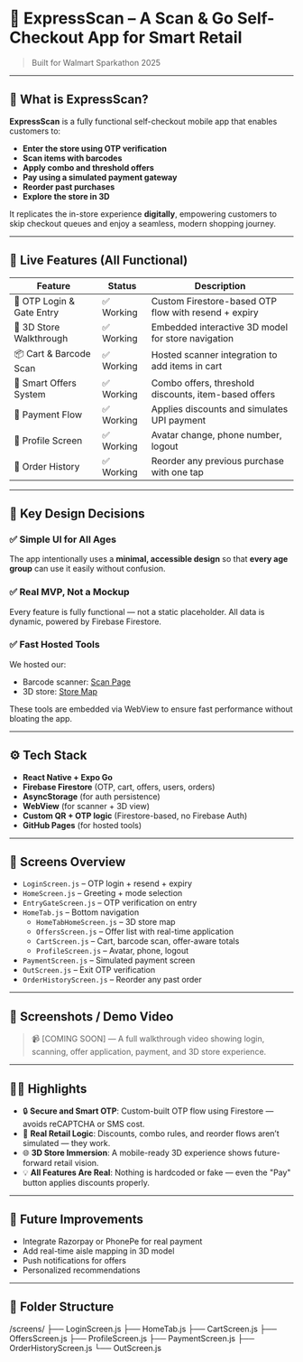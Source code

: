 # 🛒 ExpressScan – A Scan & Go Self-Checkout App for Smart Retail

> Built for Walmart Sparkathon 2025  

---

## 📱 What is ExpressScan?

**ExpressScan** is a fully functional self-checkout mobile app that enables customers to:

- **Enter the store using OTP verification**
- **Scan items with barcodes**
- **Apply combo and threshold offers**
- **Pay using a simulated payment gateway**
- **Reorder past purchases**
- **Explore the store in 3D**

It replicates the in-store experience **digitally**, empowering customers to skip checkout queues and enjoy a seamless, modern shopping journey.

---

## 🚀 Live Features (All Functional)

| Feature | Status | Description |
|--------|--------|-------------|
| 🔐 OTP Login & Gate Entry | ✅ Working | Custom Firestore-based OTP flow with resend + expiry |
| 🏪 3D Store Walkthrough | ✅ Working | Embedded interactive 3D model for store navigation |
| 📦 Cart & Barcode Scan | ✅ Working | Hosted scanner integration to add items in cart |
| 🎁 Smart Offers System | ✅ Working | Combo offers, threshold discounts, item-based offers |
| 🧾 Payment Flow | ✅ Working | Applies discounts and simulates UPI payment |
| 👤 Profile Screen | ✅ Working | Avatar change, phone number, logout |
| 📜 Order History | ✅ Working | Reorder any previous purchase with one tap |

---

## 🧠 Key Design Decisions

### ✅ Simple UI for All Ages
The app intentionally uses a **minimal, accessible design** so that **every age group** can use it easily without confusion.

### ✅ Real MVP, Not a Mockup
Every feature is fully functional — not a static placeholder. All data is dynamic, powered by Firebase Firestore.

### ✅ Fast Hosted Tools
We hosted our:
- Barcode scanner: [Scan Page](https://kritika0818.github.io/scan-page/)
- 3D store: [Store Map](https://kritika0818.github.io/expressscan-store-map/)

These tools are embedded via WebView to ensure fast performance without bloating the app.

---

## ⚙️ Tech Stack

- **React Native + Expo Go**
- **Firebase Firestore** (OTP, cart, offers, users, orders)
- **AsyncStorage** (for auth persistence)
- **WebView** (for scanner + 3D view)
- **Custom QR + OTP logic** (Firestore-based, no Firebase Auth)
- **GitHub Pages** (for hosted tools)

---

## 🧪 Screens Overview

- `LoginScreen.js` – OTP login + resend + expiry
- `HomeScreen.js` – Greeting + mode selection
- `EntryGateScreen.js` – OTP verification on entry
- `HomeTab.js` – Bottom navigation
  - `HomeTabHomeScreen.js` – 3D store map
  - `OffersScreen.js` – Offer list with real-time application
  - `CartScreen.js` – Cart, barcode scan, offer-aware totals
  - `ProfileScreen.js` – Avatar, phone, logout
- `PaymentScreen.js` – Simulated payment screen
- `OutScreen.js` – Exit OTP verification
- `OrderHistoryScreen.js` – Reorder any past order

---

## 📸 Screenshots / Demo Video

> 📹 [COMING SOON] — A full walkthrough video showing login, scanning, offer application, payment, and 3D store experience.

---

## 🧑‍⚖️ Highlights 

- 🔒 **Secure and Smart OTP**: Custom-built OTP flow using Firestore — avoids reCAPTCHA or SMS cost.
- 🧠 **Real Retail Logic**: Discounts, combo rules, and reorder flows aren’t simulated — they work.
- 🌐 **3D Store Immersion**: A mobile-ready 3D experience shows future-forward retail vision.
- 💡 **All Features Are Real**: Nothing is hardcoded or fake — even the "Pay" button applies discounts properly.

---

## 🧹 Future Improvements

- Integrate Razorpay or PhonePe for real payment
- Add real-time aisle mapping in 3D model
- Push notifications for offers
- Personalized recommendations

---

## 📂 Folder Structure

/screens/
├── LoginScreen.js
├── HomeTab.js
├── CartScreen.js
├── OffersScreen.js
├── ProfileScreen.js
├── PaymentScreen.js
├── OrderHistoryScreen.js
└── OutScreen.js
